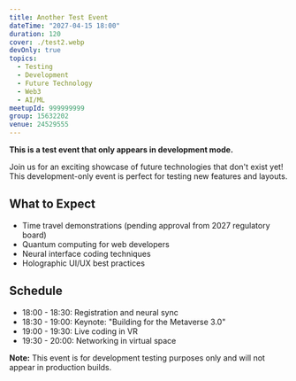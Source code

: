 ```yaml
---
title: Another Test Event
dateTime: "2027-04-15 18:00"
duration: 120
cover: ./test2.webp
devOnly: true
topics:
  - Testing
  - Development
  - Future Technology
  - Web3
  - AI/ML
meetupId: 999999999
group: 15632202
venue: 24529555
---
```


**This is a test event that only appears in development mode.**

Join us for an exciting showcase of future technologies that don't exist yet! This development-only event is perfect for testing new features and layouts.

## What to Expect

- Time travel demonstrations (pending approval from 2027 regulatory board)
- Quantum computing for web developers
- Neural interface coding techniques
- Holographic UI/UX best practices

## Schedule

- 18:00 - 18:30: Registration and neural sync
- 18:30 - 19:00: Keynote: "Building for the Metaverse 3.0"
- 19:00 - 19:30: Live coding in VR
- 19:30 - 20:00: Networking in virtual space

**Note:** This event is for development testing purposes only and will not appear in production builds.
